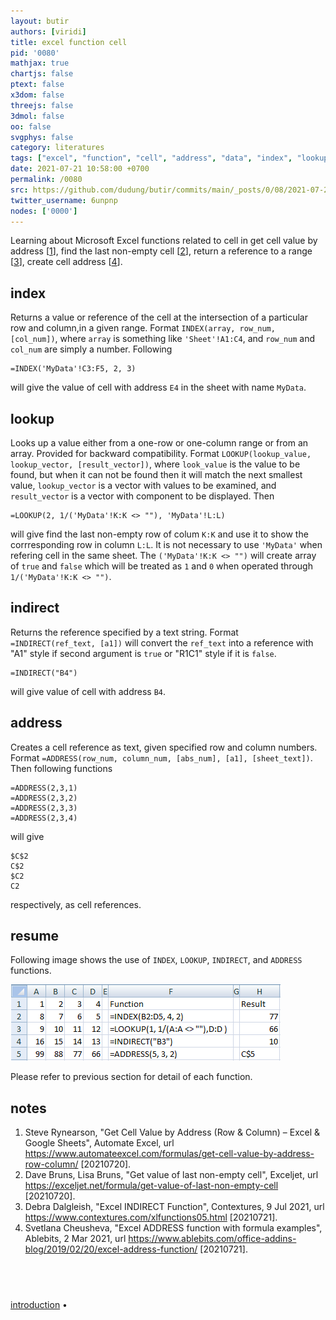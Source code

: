 ```yaml
---
layout: butir
authors: [viridi]
title: excel function cell
pid: '0080'
mathjax: true
chartjs: false
ptext: false
x3dom: false
threejs: false
3dmol: false
oo: false
svgphys: false
category: literatures
tags: ["excel", "function", "cell", "address", "data", "index", "lookup", "value", "non-empty"]
date: 2021-07-21 10:58:00 +0700
permalink: /0080
src: https://github.com/dudung/butir/commits/main/_posts/0/08/2021-07-20-excel-function-cell.md
twitter_username: 6unpnp
nodes: ['0000']
---
```

Learning about Microsoft Excel functions related to cell in get cell value by address [[1](#r01)], find the last non-empty cell [[2](#r02)], return a reference to a range [[3](#r03)], create cell address [[4](#r04)].

## index
Returns a value or reference of the cell at the intersection of a particular row and column,in a given range. Format `INDEX(array, row_num, [col_num])`, where `array` is something like `'Sheet'!A1:C4`, and `row_num` and `col_num` are simply a number. Following
```
=INDEX('MyData'!C3:F5, 2, 3)
```
will give the value of cell with address `E4` in the sheet with name `MyData`.

## lookup
Looks up a value either from a one-row or one-column range or from an array. Provided for backward compatibility. Format `LOOKUP(lookup_value, lookup_vector, [result_vector])`, where `look_value` is the value to be found, but when it can not be found then it will match the next smallest value, `lookup_vector` is a vector with values to be examined, and `result_vector` is a vector with component to be displayed. Then
```
=LOOKUP(2, 1/('MyData'!K:K <> ""), 'MyData'!L:L)
```
will give find the last non-empty row of colum `K:K` and use it to show the corrresponding row in column `L:L`. It is not necessary to use `'MyData'` when refering cell in the same sheet. The `('MyData'!K:K <> "")` will create array of `true` and `false` which will be treated as `1` and `0` when operated through `1/('MyData'!K:K <> "")`.

## indirect
Returns the reference specified by a text string. Format `=INDIRECT(ref_text, [a1])` will convert the `ref_text` into a reference with "A1" style if second argument is `true` or "R1C1" style if it is `false`.
```
=INDIRECT("B4")
```
will give value of cell with address `B4`.


## address
Creates a cell reference as text, given specified row and column numbers. Format `=ADDRESS(row_num, column_num, [abs_num], [a1], [sheet_text])`. Then following functions
```
=ADDRESS(2,3,1)
=ADDRESS(2,3,2)
=ADDRESS(2,3,3)
=ADDRESS(2,3,4)
```
will give
```
$C$2
C$2
$C2
C2
```
respectively, as cell references.

## resume
Following image shows the use of `INDEX`, `LOOKUP`, `INDIRECT`, and `ADDRESS` functions.

![](assets/img/0/08/0080-a.png)

Please refer to previous section for detail of each function.

## notes
1. <a name="r01"></a>Steve Rynearson, "Get Cell Value by Address (Row & Column) – Excel & Google Sheets", Automate Excel, url <https://www.automateexcel.com/formulas/get-cell-value-by-address-row-column/> [20210720].
2. <a name="r02"></a>Dave Bruns, Lisa Bruns, "Get value of last non-empty cell", Exceljet, url <https://exceljet.net/formula/get-value-of-last-non-empty-cell> [20210720].
3. <a name="r03"></a>Debra Dalgleish, "Excel INDIRECT Function", Contextures, 9 Jul 2021, url <https://www.contextures.com/xlfunctions05.html> [20210721].
4. <a name="r04"></a>Svetlana Cheusheva, "Excel ADDRESS function with formula examples", Ablebits, 2 Mar 2021, url <https://www.ablebits.com/office-addins-blog/2019/02/20/excel-address-function/> [20210721].

## &nbsp;
[introduction](0000) &bull;

